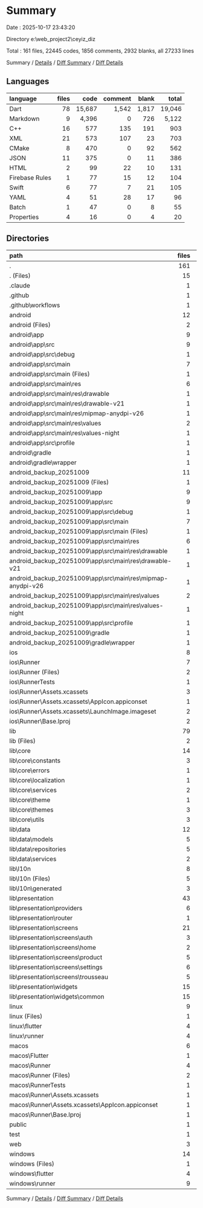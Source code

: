 # Summary

Date : 2025-10-17 23:43:20

Directory e:\\web_project2\\ceyiz_diz

Total : 161 files,  22445 codes, 1856 comments, 2932 blanks, all 27233 lines

Summary / [Details](details.md) / [Diff Summary](diff.md) / [Diff Details](diff-details.md)

## Languages
| language | files | code | comment | blank | total |
| :--- | ---: | ---: | ---: | ---: | ---: |
| Dart | 78 | 15,687 | 1,542 | 1,817 | 19,046 |
| Markdown | 9 | 4,396 | 0 | 726 | 5,122 |
| C++ | 16 | 577 | 135 | 191 | 903 |
| XML | 21 | 573 | 107 | 23 | 703 |
| CMake | 8 | 470 | 0 | 92 | 562 |
| JSON | 11 | 375 | 0 | 11 | 386 |
| HTML | 2 | 99 | 22 | 10 | 131 |
| Firebase Rules | 1 | 77 | 15 | 12 | 104 |
| Swift | 6 | 77 | 7 | 21 | 105 |
| YAML | 4 | 51 | 28 | 17 | 96 |
| Batch | 1 | 47 | 0 | 8 | 55 |
| Properties | 4 | 16 | 0 | 4 | 20 |

## Directories
| path | files | code | comment | blank | total |
| :--- | ---: | ---: | ---: | ---: | ---: |
| . | 161 | 22,445 | 1,856 | 2,932 | 27,233 |
| . (Files) | 15 | 4,609 | 43 | 747 | 5,399 |
| .claude | 1 | 15 | 0 | 1 | 16 |
| .github | 1 | 0 | 0 | 1 | 1 |
| .github\\workflows | 1 | 0 | 0 | 1 | 1 |
| android | 12 | 137 | 54 | 28 | 219 |
| android (Files) | 2 | 38 | 0 | 17 | 55 |
| android\\app | 9 | 94 | 54 | 10 | 158 |
| android\\app\\src | 9 | 94 | 54 | 10 | 158 |
| android\\app\\src\\debug | 1 | 3 | 4 | 1 | 8 |
| android\\app\\src\\main | 7 | 88 | 46 | 8 | 142 |
| android\\app\\src\\main (Files) | 1 | 53 | 14 | 1 | 68 |
| android\\app\\src\\main\\res | 6 | 35 | 32 | 7 | 74 |
| android\\app\\src\\main\\res\\drawable | 1 | 4 | 7 | 2 | 13 |
| android\\app\\src\\main\\res\\drawable-v21 | 1 | 4 | 7 | 2 | 13 |
| android\\app\\src\\main\\res\\mipmap-anydpi-v26 | 1 | 5 | 0 | 1 | 6 |
| android\\app\\src\\main\\res\\values | 2 | 13 | 9 | 1 | 23 |
| android\\app\\src\\main\\res\\values-night | 1 | 9 | 9 | 1 | 19 |
| android\\app\\src\\profile | 1 | 3 | 4 | 1 | 8 |
| android\\gradle | 1 | 5 | 0 | 1 | 6 |
| android\\gradle\\wrapper | 1 | 5 | 0 | 1 | 6 |
| android_backup_20251009 | 11 | 83 | 51 | 12 | 146 |
| android_backup_20251009 (Files) | 1 | 3 | 0 | 1 | 4 |
| android_backup_20251009\\app | 9 | 75 | 51 | 10 | 136 |
| android_backup_20251009\\app\\src | 9 | 75 | 51 | 10 | 136 |
| android_backup_20251009\\app\\src\\debug | 1 | 3 | 4 | 1 | 8 |
| android_backup_20251009\\app\\src\\main | 7 | 69 | 43 | 8 | 120 |
| android_backup_20251009\\app\\src\\main (Files) | 1 | 34 | 11 | 1 | 46 |
| android_backup_20251009\\app\\src\\main\\res | 6 | 35 | 32 | 7 | 74 |
| android_backup_20251009\\app\\src\\main\\res\\drawable | 1 | 4 | 7 | 2 | 13 |
| android_backup_20251009\\app\\src\\main\\res\\drawable-v21 | 1 | 4 | 7 | 2 | 13 |
| android_backup_20251009\\app\\src\\main\\res\\mipmap-anydpi-v26 | 1 | 5 | 0 | 1 | 6 |
| android_backup_20251009\\app\\src\\main\\res\\values | 2 | 13 | 9 | 1 | 23 |
| android_backup_20251009\\app\\src\\main\\res\\values-night | 1 | 9 | 9 | 1 | 19 |
| android_backup_20251009\\app\\src\\profile | 1 | 3 | 4 | 1 | 8 |
| android_backup_20251009\\gradle | 1 | 5 | 0 | 1 | 6 |
| android_backup_20251009\\gradle\\wrapper | 1 | 5 | 0 | 1 | 6 |
| ios | 8 | 229 | 4 | 13 | 246 |
| ios\\Runner | 7 | 222 | 2 | 9 | 233 |
| ios\\Runner (Files) | 2 | 13 | 0 | 3 | 16 |
| ios\\RunnerTests | 1 | 7 | 2 | 4 | 13 |
| ios\\Runner\\Assets.xcassets | 3 | 148 | 0 | 4 | 152 |
| ios\\Runner\\Assets.xcassets\\AppIcon.appiconset | 1 | 122 | 0 | 1 | 123 |
| ios\\Runner\\Assets.xcassets\\LaunchImage.imageset | 2 | 26 | 0 | 3 | 29 |
| ios\\Runner\\Base.lproj | 2 | 61 | 2 | 2 | 65 |
| lib | 79 | 15,673 | 1,536 | 1,816 | 19,025 |
| lib (Files) | 2 | 179 | 6 | 14 | 199 |
| lib\\core | 14 | 1,795 | 273 | 305 | 2,373 |
| lib\\core\\constants | 3 | 81 | 23 | 26 | 130 |
| lib\\core\\errors | 1 | 17 | 0 | 7 | 24 |
| lib\\core\\localization | 1 | 0 | 0 | 1 | 1 |
| lib\\core\\services | 2 | 548 | 55 | 98 | 701 |
| lib\\core\\theme | 1 | 157 | 105 | 73 | 335 |
| lib\\core\\themes | 3 | 867 | 68 | 73 | 1,008 |
| lib\\core\\utils | 3 | 125 | 22 | 27 | 174 |
| lib\\data | 12 | 1,055 | 54 | 132 | 1,241 |
| lib\\data\\models | 5 | 752 | 46 | 65 | 863 |
| lib\\data\\repositories | 5 | 268 | 7 | 54 | 329 |
| lib\\data\\services | 2 | 35 | 1 | 13 | 49 |
| lib\\l10n | 8 | 465 | 400 | 241 | 1,106 |
| lib\\l10n (Files) | 5 | 64 | 70 | 24 | 158 |
| lib\\l10n\\generated | 3 | 401 | 330 | 217 | 948 |
| lib\\presentation | 43 | 12,179 | 803 | 1,124 | 14,106 |
| lib\\presentation\\providers | 6 | 1,701 | 93 | 285 | 2,079 |
| lib\\presentation\\router | 1 | 216 | 3 | 6 | 225 |
| lib\\presentation\\screens | 21 | 8,032 | 549 | 641 | 9,222 |
| lib\\presentation\\screens\\auth | 3 | 860 | 96 | 97 | 1,053 |
| lib\\presentation\\screens\\home | 2 | 1,036 | 83 | 82 | 1,201 |
| lib\\presentation\\screens\\product | 5 | 2,575 | 183 | 178 | 2,936 |
| lib\\presentation\\screens\\settings | 6 | 1,939 | 62 | 145 | 2,146 |
| lib\\presentation\\screens\\trousseau | 5 | 1,622 | 125 | 139 | 1,886 |
| lib\\presentation\\widgets | 15 | 2,230 | 158 | 192 | 2,580 |
| lib\\presentation\\widgets\\common | 15 | 2,230 | 158 | 192 | 2,580 |
| linux | 9 | 343 | 41 | 94 | 478 |
| linux (Files) | 1 | 104 | 0 | 25 | 129 |
| linux\\flutter | 4 | 115 | 9 | 27 | 151 |
| linux\\runner | 4 | 124 | 32 | 42 | 198 |
| macos | 6 | 469 | 5 | 17 | 491 |
| macos\\Flutter | 1 | 28 | 3 | 4 | 35 |
| macos\\Runner | 4 | 434 | 0 | 9 | 443 |
| macos\\Runner (Files) | 2 | 23 | 0 | 7 | 30 |
| macos\\RunnerTests | 1 | 7 | 2 | 4 | 13 |
| macos\\Runner\\Assets.xcassets | 1 | 68 | 0 | 1 | 69 |
| macos\\Runner\\Assets.xcassets\\AppIcon.appiconset | 1 | 68 | 0 | 1 | 69 |
| macos\\Runner\\Base.lproj | 1 | 343 | 0 | 1 | 344 |
| public | 1 | 79 | 6 | 5 | 90 |
| test | 1 | 14 | 6 | 3 | 23 |
| web | 3 | 91 | 16 | 7 | 114 |
| windows | 14 | 703 | 94 | 188 | 985 |
| windows (Files) | 1 | 89 | 0 | 20 | 109 |
| windows\\flutter | 4 | 152 | 9 | 29 | 190 |
| windows\\runner | 9 | 462 | 85 | 139 | 686 |

Summary / [Details](details.md) / [Diff Summary](diff.md) / [Diff Details](diff-details.md)